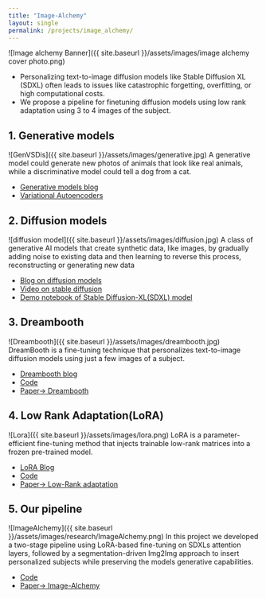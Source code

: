 ```yaml
---
title: "Image-Alchemy"
layout: single
permalink: /projects/image_alchemy/
---
```

![Image alchemy Banner]({{ site.baseurl }}/assets/images/image alchemy cover photo.png)

- Personalizing text-to-image diffusion models like Stable Diffusion XL (SDXL) often leads to issues like catastrophic
forgetting, overfitting, or high computational costs.
- We propose a pipeline for finetuning diffusion models using low rank adaptation using 3 to 4 images of the subject.
  
## 1. Generative models
![GenVSDis]({{ site.baseurl }}/assets/images/generative.jpg)
A generative model could generate new photos of animals that look like real animals, while a discriminative model could tell a dog from a cat.
- [Generative models blog](https://medium.com/@AIBites/generative-models-a-gentle-introduction-90e53d262ea1)
- [Variational Autoencoders](https://www.jeremyjordan.me/variational-autoencoders/)

## 2. Diffusion models
![diffusion model]({{ site.baseurl }}/assets/images/diffusion.jpg)
A class of generative AI models that create synthetic data, like images, by gradually adding noise to existing data and then learning to reverse this process, reconstructing or generating new data
- [Blog on diffusion models](https://jalammar.github.io/illustrated-stable-diffusion/)
- [Video on stable diffusion](https://www.youtube.com/watch?v=H45lF4sUgiE)
- [Demo notebook of Stable Diffusion-XL(SDXL) model](https://colab.research.google.com/github/woctezuma/stable-diffusion-colab/blob/main/stable_diffusion.ipynb)

## 3. Dreambooth
![Dreambooth]({{ site.baseurl }}/assets/images/dreambooth.jpg)
DreamBooth is a fine-tuning technique that personalizes text-to-image diffusion models using just a few images of a subject.
- [Dreambooth blog](https://dreambooth.github.io/)
- [Code](https://github.com/huggingface/diffusers/tree/main/examples/dreambooth)
- [Paper-> Dreambooth](https://arxiv.org/abs/2208.12242)


## 4. Low Rank Adaptation(LoRA)
![Lora]({{ site.baseurl }}/assets/images/lora.png)
LoRA is a parameter-efficient fine-tuning method that injects trainable low-rank matrices into a frozen pre-trained model.
- [LoRA Blog](https://medium.com/@tayyibgondal2003/loralow-rank-adaptation-of-large-language-models-33f9d9d48984)
- [Code](https://github.com/microsoft/LoRA)
- [Paper-> Low-Rank adaptation](https://arxiv.org/abs/2106.09685)

## 5. Our pipeline
![ImageAlchemy]({{ site.baseurl }}/assets/images/research/ImageAlchemy.png)
In this project we developed a two-stage pipeline using LoRA-based fine-tuning on SDXLs attention layers, followed by a segmentation-driven Img2Img
approach to insert personalized subjects while preserving the models generative capabilities.
- [Code](https://github.com/kaustubh202/image-alchemy)
- [Paper-> Image-Alchemy](https://openreview.net/forum?id=wOh5cAM9qC)
